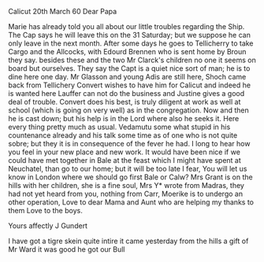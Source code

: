  Calicut 20th March 60
Dear Papa

Marie has already told you all about our little troubles regarding the Ship. The Cap says he will leave this on the 31 Saturday; but we suppose he can only leave in the next month. After some days he goes to Tellicherry to take Cargo and the Allcocks, with Edourd Brennen who is sent home by Broun they say. besides these and the two Mr Clarck's children no one it seems on board but ourselves. They say the Capt is a quiet nice sort of man; he is to dine here one day. Mr Glasson and young Adis are still here, Shoch came back from Tellichery Convert wishes to have him for Calicut and indeed he is wanted here Lauffer can not do the business and Justine gives a good deal of trouble. Convert does his best, is truly diligent at work as well at school (which is going on very well) as in the congregation. Now and then he is cast down; but his help is in the Lord where also he seeks it. Here every thing pretty much as usual. Vedamutu some what stupid in his countenance already and his talk some time as of one who is not quite sobre; but they it is in consequence of the fever he had. I long to hear how you feel in your new place and new work. It would have been nice if we could have met together in Bale at the feast which I might have spent at Neuchatel, than go to our home; but it will be too late I fear, You will let us know in London where we should go first Bale or Calw? 
Mrs Grant is on the hills with her children, she is a fine soul, Mrs Y<oung>* wrote from Madras, they had not yet heard from you, nothing from Carr, Moerike is to undergo an other operation, Love to dear Mama and Aunt who are helping my thanks to them Love to the boys.

 Yours affectly
 J Gundert

I have got a tigre skein quite intire it came yesterday from the hills a gift of Mr Ward it was good he got our Bull
